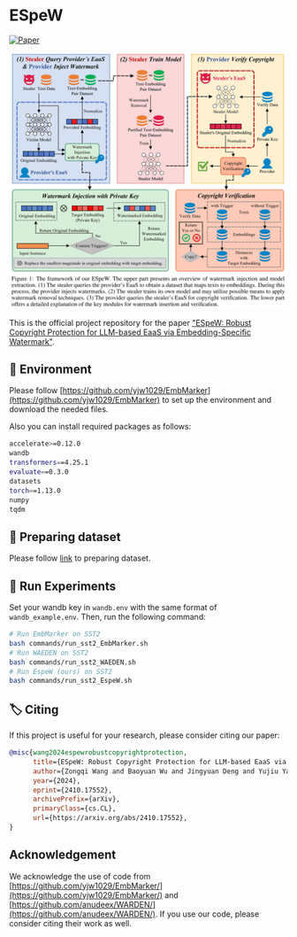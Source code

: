 # ESpeW

[![Paper](https://img.shields.io/badge/arXiv-2410.17552-blue)](https://arxiv.org/abs/2410.17552)

![Main](fig/main.jpg)

This is the official project repository for the paper ["ESpeW: Robust Copyright Protection for LLM-based EaaS via Embedding-Specific Watermark"](https://arxiv.org/abs/2410.17552). 

## 🔽 Environment

Please follow [https://github.com/yjw1029/EmbMarker](https://github.com/yjw1029/EmbMarker) to set up the environment and download the needed files. 

Also you can install required packages as follows:

```bash
accelerate>=0.12.0
wandb
transformers==4.25.1
evaluate==0.3.0
datasets
torch==1.13.0
numpy
tqdm
```

## 📁 Preparing dataset

Please follow [link](https://github.com/yjw1029/EmbMarker?tab=readme-ov-file#getting-started) to preparing dataset. 

## 🚩 Run Experiments
Set your wandb key in `wandb.env` with the same format of `wandb_example.env`. Then, run the following command:

```bash
# Run EmbMarker on SST2
bash commands/run_sst2_EmbMarker.sh
# Run WAEDEN on SST2
bash commands/run_sst2_WAEDEN.sh
# Run EspeW (ours) on SST2
bash commands/run_sst2_EspeW.sh
```


## 🏷️ Citing

If this project is useful for your research, please consider citing our paper: 

```bibtex
@misc{wang2024espewrobustcopyrightprotection,
      title={ESpeW: Robust Copyright Protection for LLM-based EaaS via Embedding-Specific Watermark}, 
      author={Zongqi Wang and Baoyuan Wu and Jingyuan Deng and Yujiu Yang},
      year={2024},
      eprint={2410.17552},
      archivePrefix={arXiv},
      primaryClass={cs.CL},
      url={https://arxiv.org/abs/2410.17552}, 
}
```

## Acknowledgement

We acknowledge the use of code from [https://github.com/yjw1029/EmbMarker/](https://github.com/yjw1029/EmbMarker/) and [https://github.com/anudeex/WARDEN/](https://github.com/anudeex/WARDEN/). If you use our code, please consider citing their work as well. 
